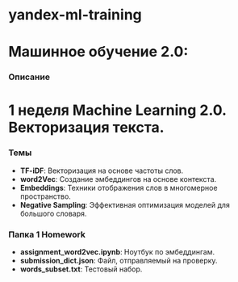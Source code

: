 # yandex-ml-training

# Машинное обучение 2.0: 

### Описание
# **1 неделя** Machine Learning 2.0. **Векторизация текста**. 

### Темы
- **TF-iDF**: Векторизация на основе частоты слов.
- **word2Vec**: Создание эмбеддингов на основе контекста.
- **Embeddings**: Техники отображения слов в многомерное пространство.
- **Negative Sampling**: Эффективная оптимизация моделей для большого словаря.

### Папка 1 Homework
- **assignment_word2vec.ipynb**: Ноутбук по эмбеддингам.
- **submission_dict.json**: Файл, отправляемый на проверку.
- **words_subset.txt**: Тестовый набор.
